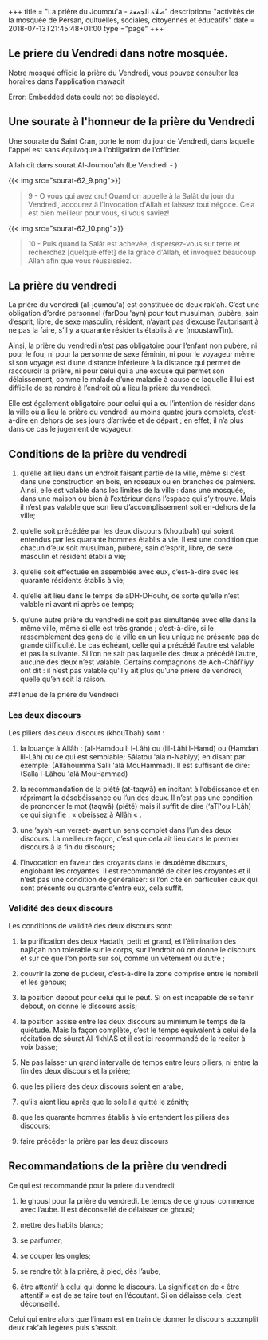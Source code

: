 +++
title = "La prière du Joumou'a - صلاة الجمعة"
description= "activités de la mosquée de Persan, cultuelles, sociales, citoyennes et éducatifs"
date = 2018-07-13T21:45:48+01:00
type ="page"
+++

## Le priere du Vendredi dans notre mosquée.

Notre mosqué officie la prière du Vendredi, vous pouvez consulter les horaires
dans l'application mawaqit

<object data="https://mawaqit.net/fr/w/acmp-persan" width="350" height="200">
  Error: Embedded data could not be displayed.
</object>

## Une sourate à l'honneur de la prière du Vendredi

Une sourate du Saint Cran, porte le nom du jour de Vendredi, dans laquelle
l'appel est sans équivoque à l'obligation de l'officier.

Allah dit dans sourat Al-Joumou'ah (Le Vendredi - )

{{< img src="sourat-62_9.png">}}

> 9 - O vous qui avez cru! Quand on appelle à la Salât du jour du Vendredi,
> accourez à l'invocation d'Allah et laissez tout négoce. Cela est bien meilleur
> pour vous, si vous saviez!

{{< img src="sourat-62_10.png">}}

> 10 - Puis quand la Salât est achevée, dispersez-vous sur terre et recherchez
> [quelque effet] de la grâce d'Allah, et invoquez beaucoup Allah afin que vous
> réussissiez.

## La prière du vendredi

La prière du vendredi (al-joumou'a) est constituée de deux rak'ah. C’est une
obligation d’ordre personnel (farDou 'ayn) pour tout musulman, pubère, sain
d’esprit, libre, de sexe masculin, résident, n’ayant pas d’excuse l’autorisant à
ne pas la faire, s’il y a quarante résidents établis à vie (moustawTin).

Ainsi, la prière du vendredi n’est pas obligatoire pour l’enfant non pubère, ni
pour le fou, ni pour la personne de sexe féminin, ni pour le voyageur même si
son voyage est d’une distance inférieure à la distance qui permet de raccourcir
la prière, ni pour celui qui a une excuse qui permet son délaissement, comme le
malade d’une maladie à cause de laquelle il lui est difficile de se rendre à
l’endroit où a lieu la prière du vendredi.

Elle est également obligatoire pour celui qui a eu l’intention de résider dans
la ville où a lieu la prière du vendredi au moins quatre jours complets,
c’est-à-dire en dehors de ses jours d’arrivée et de départ ; en effet, il n’a
plus dans ce cas le jugement de voyageur.

## Conditions de la prière du vendredi

1. qu’elle ait lieu dans un endroit faisant partie de la ville, même si c’est
dans une construction en bois, en roseaux ou en branches de palmiers. Ainsi,
elle est valable dans les limites de la ville : dans une mosquée, dans une
maison ou bien à l’extérieur dans l’espace qui s’y trouve. Mais il n’est pas
valable que son lieu d’accomplissement soit en-dehors de la ville;

2. qu’elle soit précédée par les deux discours (khoutbah) qui soient entendus
par les quarante hommes établis à vie. Il est une condition que chacun d’eux
soit musulman, pubère, sain d’esprit, libre, de sexe masculin et résident établi
à vie;

3. qu’elle soit effectuée en assemblée avec eux, c’est-à-dire avec les quarante
résidents établis à vie;

4. qu’elle ait lieu dans le temps de aDH-DHouhr, de sorte qu’elle n’est valable
ni avant ni après ce temps;

5. qu’une autre prière du vendredi ne soit pas simultanée avec elle dans la
même ville, même si elle est très grande ; c’est-à-dire, si le rassemblement des
gens de la ville en un lieu unique ne présente pas de grande difficulté. Le cas
échéant, celle qui a précédé l’autre est valable et pas la suivante. Si l’on ne
sait pas laquelle des deux a précédé l’autre, aucune des deux n’est valable.
Certains compagnons de Ach-Châfi'iyy ont dit : il n’est pas valable qu’il y ait
plus qu’une prière de vendredi, quelle qu’en soit la raison.

##Tenue de la prière du Vendredi
### Les deux discours

Les piliers des deux discours (khouTbah) sont :
1. la louange à Allâh :
(al-Hamdou li l-Lâh) ou (lil-Lâhi l-Hamd) ou (Hamdan lil-Lâh) ou ce qui est
semblable; Sâlatou 'ala n-Nabiyy) en disant par exemple: (Allâhoumma Salli 'alâ MouHammad).
Il est suffisant de dire: (Salla l-Lâhou 'alâ MouHammad)

2. la recommandation de la piété (at-taqwâ) en incitant à l’obéissance et en
réprimant la désobéissance ou l’un des deux. Il n’est pas une condition de
prononcer le mot (taqwâ) (piété) mais il suffit de dire (‘aTî'ou l-Lâh) ce qui
signifie : « obéissez à Allâh « .

3. une ‘ayah -un verset- ayant un sens complet dans l’un des deux discours. La
meilleure façon, c’est que cela ait lieu dans le premier discours à la fin du
discours;

4. l’invocation en faveur des croyants dans le deuxième discours, englobant les
croyantes. Il est recommandé de citer les croyantes et il n’est pas une
condition de généraliser: si l’on cite en particulier ceux qui sont présents ou
quarante d’entre eux, cela suffit.

### Validité des deux discours

Les conditions de validité des deux discours sont:

1. la purification des deux
Hadath, petit et grand, et l’élimination des najâçah non tolérable sur le corps,
sur l’endroit où on donne le discours et sur ce que l’on porte sur soi, comme un
vêtement ou autre ;

2. couvrir la zone de pudeur, c’est-à-dire la zone comprise entre le nombril et
les genoux;

3. la position debout pour celui qui le peut. Si on est incapable de se tenir
debout, on donne le discours assis;

4. la position assise entre les deux discours au minimum le temps de la
quiétude. Mais la façon complète, c’est le temps équivalent à celui de la
récitation de sôurat Al-‘IkhlAS et il est ici recommandé de la réciter à voix
basse;

5. Ne pas laisser un grand intervalle de temps entre leurs piliers, ni entre la
fin des deux discours et la prière;

6. que les piliers des deux discours soient en arabe;

7. qu’ils aient lieu après que le soleil a quitté le zénith;

8. que les quarante hommes établis à vie entendent les piliers des discours;

9. faire précéder la prière par les deux discours

## Recommandations de la prière du vendredi

Ce qui est recommandé pour la prière du vendredi:

1. le ghousl pour la prière du vendredi. Le temps de ce ghousl commence avec
l’aube. Il est déconseillé de délaisser ce ghousl;

2. mettre des habits blancs;

3. se parfumer;

4. se couper les ongles;

5. se rendre tôt à la prière, à pied, dès l’aube;

6. être attentif à celui qui donne le discours. La signification de « être
attentif » est de se taire tout en l’écoutant. Si on délaisse cela, c’est
déconseillé.

Celui qui entre alors que l’imam est en train de donner le discours accomplit
deux rak'ah légères puis s’assoit.
